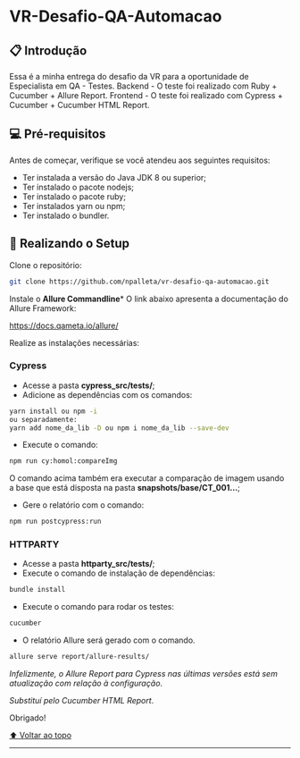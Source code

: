 # VR-Desafio-QA-Automacao

## 📋 Introdução

Essa é a minha entrega do desafio da VR para a oportunidade de Especialista em QA - Testes.
Backend - O teste foi realizado com Ruby + Cucumber + Allure Report.
Frontend - O teste foi realizado com Cypress + Cucumber + Cucumber HTML Report.  

## 💻 Pré-requisitos

Antes de começar, verifique se você atendeu aos seguintes requisitos:
* Ter instalada a versão do Java JDK 8 ou superior;
* Ter instalado o pacote nodejs;
* Ter instalado o pacote ruby;
* Ter instalados yarn ou npm;
* Ter instalado o bundler.

## 🚀 Realizando o Setup

Clone o repositório:

```bash
git clone https://github.com/npalleta/vr-desafio-qa-automacao.git
```
Instale o **Allure Commandline***
O link abaixo apresenta a documentação do Allure Framework:

<https://docs.qameta.io/allure/>

Realize as instalações necessárias:

### Cypress
- Acesse a pasta **cypress_src/tests/**;
- Adicione as dependências com os comandos:

```bash
yarn install ou npm -i
ou separadamente:
yarn add nome_da_lib -D ou npm i nome_da_lib --save-dev 
```

- Execute o comando:

```bash
npm run cy:homol:compareImg
```

O comando acima também era executar a comparação de imagem usando a base que está disposta na pasta **snapshots/base/CT_001...**;

- Gere o relatório com o comando:

```bash
npm run postcypress:run
```

### HTTPARTY
- Acesse a pasta **httparty_src/tests/**;
- Execute o comando de instalação de dependências:

```bash
bundle install
```

- Execute o comando para rodar os testes:
```bash
cucumber
```

- O relatório Allure será gerado com o comando.

```bash
allure serve report/allure-results/
```

*Infelizmente, o Allure Report para Cypress nas últimas versões está sem atualização com relação à configuração*.

*Substituí pelo Cucumber HTML Report*.

Obrigado!

[⬆ Voltar ao topo](#VR-Desafio-QA-Automacao)

---
